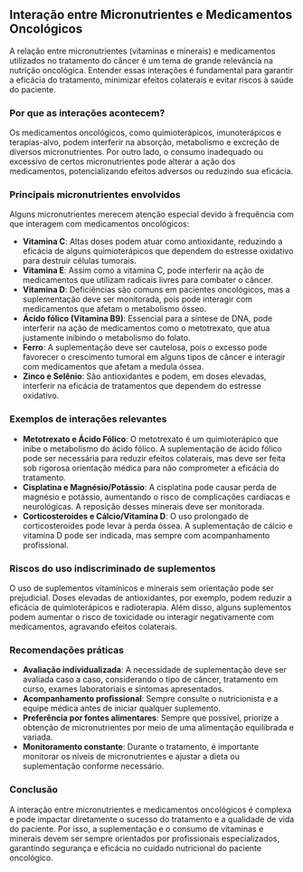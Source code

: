 
## Interação entre Micronutrientes e Medicamentos Oncológicos

A relação entre micronutrientes (vitaminas e minerais) e medicamentos utilizados no tratamento do câncer é um tema de grande relevância na nutrição oncológica. Entender essas interações é fundamental para garantir a eficácia do tratamento, minimizar efeitos colaterais e evitar riscos à saúde do paciente.

### Por que as interações acontecem?

Os medicamentos oncológicos, como quimioterápicos, imunoterápicos e terapias-alvo, podem interferir na absorção, metabolismo e excreção de diversos micronutrientes. Por outro lado, o consumo inadequado ou excessivo de certos micronutrientes pode alterar a ação dos medicamentos, potencializando efeitos adversos ou reduzindo sua eficácia.

### Principais micronutrientes envolvidos

Alguns micronutrientes merecem atenção especial devido à frequência com que interagem com medicamentos oncológicos:

- **Vitamina C**: Altas doses podem atuar como antioxidante, reduzindo a eficácia de alguns quimioterápicos que dependem do estresse oxidativo para destruir células tumorais.
- **Vitamina E**: Assim como a vitamina C, pode interferir na ação de medicamentos que utilizam radicais livres para combater o câncer.
- **Vitamina D**: Deficiências são comuns em pacientes oncológicos, mas a suplementação deve ser monitorada, pois pode interagir com medicamentos que afetam o metabolismo ósseo.
- **Ácido fólico (Vitamina B9)**: Essencial para a síntese de DNA, pode interferir na ação de medicamentos como o metotrexato, que atua justamente inibindo o metabolismo do folato.
- **Ferro**: A suplementação deve ser cautelosa, pois o excesso pode favorecer o crescimento tumoral em alguns tipos de câncer e interagir com medicamentos que afetam a medula óssea.
- **Zinco e Selênio**: São antioxidantes e podem, em doses elevadas, interferir na eficácia de tratamentos que dependem do estresse oxidativo.

### Exemplos de interações relevantes

- **Metotrexato e Ácido Fólico**: O metotrexato é um quimioterápico que inibe o metabolismo do ácido fólico. A suplementação de ácido fólico pode ser necessária para reduzir efeitos colaterais, mas deve ser feita sob rigorosa orientação médica para não comprometer a eficácia do tratamento.
- **Cisplatina e Magnésio/Potássio**: A cisplatina pode causar perda de magnésio e potássio, aumentando o risco de complicações cardíacas e neurológicas. A reposição desses minerais deve ser monitorada.
- **Corticosteroides e Cálcio/Vitamina D**: O uso prolongado de corticosteroides pode levar à perda óssea. A suplementação de cálcio e vitamina D pode ser indicada, mas sempre com acompanhamento profissional.

### Riscos do uso indiscriminado de suplementos

O uso de suplementos vitamínicos e minerais sem orientação pode ser prejudicial. Doses elevadas de antioxidantes, por exemplo, podem reduzir a eficácia de quimioterápicos e radioterapia. Além disso, alguns suplementos podem aumentar o risco de toxicidade ou interagir negativamente com medicamentos, agravando efeitos colaterais.

### Recomendações práticas

- **Avaliação individualizada**: A necessidade de suplementação deve ser avaliada caso a caso, considerando o tipo de câncer, tratamento em curso, exames laboratoriais e sintomas apresentados.
- **Acompanhamento profissional**: Sempre consulte o nutricionista e a equipe médica antes de iniciar qualquer suplemento.
- **Preferência por fontes alimentares**: Sempre que possível, priorize a obtenção de micronutrientes por meio de uma alimentação equilibrada e variada.
- **Monitoramento constante**: Durante o tratamento, é importante monitorar os níveis de micronutrientes e ajustar a dieta ou suplementação conforme necessário.

### Conclusão

A interação entre micronutrientes e medicamentos oncológicos é complexa e pode impactar diretamente o sucesso do tratamento e a qualidade de vida do paciente. Por isso, a suplementação e o consumo de vitaminas e minerais devem ser sempre orientados por profissionais especializados, garantindo segurança e eficácia no cuidado nutricional do paciente oncológico.
```

